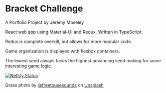 # Bracket Challenge

A Portfolio Project by Jeremy Moseley

React web app using Material-UI and Redux. Written in TypeScript.

Redux is complete overkill, but allows for more modular code.

Game organization is displayed with flexbox containers.

The lowest seed always faces the highest advancing seed making for some interesting game logic.

[![Netlify Status](https://api.netlify.com/api/v1/badges/b5744c34-5cbc-4c2b-bdf6-c234dbe6381e/deploy-status)](https://app.netlify.com/sites/bracket-challenge/deploys)

Grass photo by [@freetousesounds](https://unsplash.com/@freetousesoundscom?utm_source=unsplash&utm_medium=referral&utm_content=creditCopyText) on [Unsplash](https://unsplash.com/s/photos/american-football-field?utm_source=unsplash&utm_medium=referral&utm_content=creditCopyTextUnsplash)
